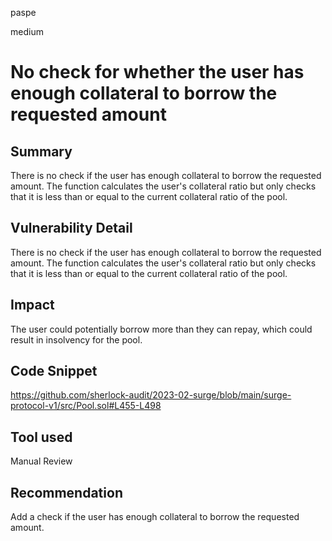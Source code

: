 paspe

medium

# No check for whether the user has enough collateral to borrow the requested amount

## Summary
There is no check if the user has enough collateral to borrow the requested amount. The function calculates the user's collateral ratio but only checks that it is less than or equal to the current collateral ratio of the pool.
## Vulnerability Detail
There is no check if the user has enough collateral to borrow the requested amount. The function calculates the user's collateral ratio but only checks that it is less than or equal to the current collateral ratio of the pool. 


## Impact
The user could potentially borrow more than they can repay, which could result in insolvency for the pool.

## Code Snippet
https://github.com/sherlock-audit/2023-02-surge/blob/main/surge-protocol-v1/src/Pool.sol#L455-L498

## Tool used

Manual Review

## Recommendation
Add a check if the user has enough collateral to borrow the requested amount.